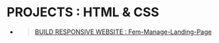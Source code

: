 # PROJECTS :  HTML & CSS 

- > [BUILD RESPONSIVE WEBSITE : Fem-Manage-Landing-Page](./01.%20Build%20Responsive%20website/)